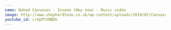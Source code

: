 ```yaml
---
name: Naked Canvases - Insane (Hey now) - Music video
image: http://www.shepherdtone.co.uk/wp-content/uploads/2018/07/Canvases1.jpg
youtube_id: cr4pPYtMBDk 
---
```

